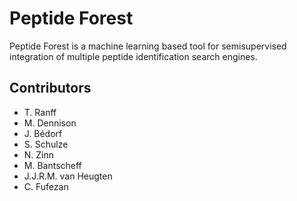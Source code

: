 Peptide Forest
=============

Peptide Forest is a machine learning based tool for semisupervised integration of multiple peptide identification search engines.


Contributors
------------

* T. Ranff
* M. Dennison
* J. Bédorf
* S. Schulze
* N. Zinn
* M. Bantscheff
* J.J.R.M. van Heugten
* C. Fufezan
